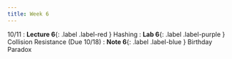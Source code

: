 ```yaml
---
title: Week 6
---
```


10/11
: **Lecture 6**{: .label .label-red } Hashing
: **Lab 6**{: .label .label-purple } Collision Resistance (Due 10/18)
: **Note 6**{: .label .label-blue } Birthday Paradox
